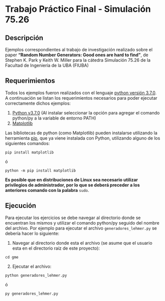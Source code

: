 # Trabajo Práctico Final - Simulación 75.26
## Descripción
Ejemplos correspondientes al trabajo de investigación realizado sobre el paper **“Random Number Generators: Good ones are hard to find”**, de Stephen K. Park y Keith W. Miller para la cátedra Simulación 75.26 de la Facultad de Ingeniería de la UBA (FIUBA)


## Requerimientos
Todos los ejemplos fueron realizados con el lenguaje [python versión 3.7.0](https://www.python.org/downloads/). A continuación se listan los requerimientos necesarios para poder ejecutar correctamente dichos ejemplos:

1. [Python v3.7.0](https://www.python.org/downloads/) (Al instalar seleccionar la opción para agregar el comando python/py a la variable de entorno PATH)
2. [Matplotlib](https://matplotlib.org/faq/installing_faq.html)

Las bibliotecas de python (como Matplotlib) pueden instalarse utilizando la herramienta [pip](https://pip.pypa.io/en/stable/installing/), que ya viene instalada con Python, utilizando alguno de los siguientes comandos:
```
pip install matplotlib
```
ó
```
python -m pip install matplotlib
```
**Es posible que en distribuciones de Linux sea necesario utilizar privilegios de administrador, por lo que se deberá preceder a los anteriores comando con la palabra** `sudo`.


## Ejecución
Para ejecutar los ejercicios se debe navegar al directorio donde se encuentran los mismos y utilizar el comando python/py seguido del nombre del archivo. Por ejemplo para ejecutar el archivo `generadores_lehmer.py` se debería hacer lo siguiente:
1. Navegar al directorio donde esta el archivo (se asume que el usuario esta en el directorio raíz de este proyecto):
```
cd gme
```
2. Ejecutar el archivo:
```
python generadores_lehmer.py
```
ó
```
py generadores_lehmer.py
```
